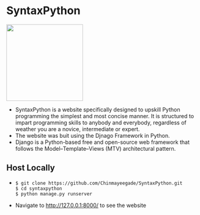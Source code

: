 # SyntaxPython
<img width="200" src="https://user-images.githubusercontent.com/96294811/160237541-27019739-3892-49fd-ab51-bd6afdf28de2.png">

- SyntaxPython is a website specifically designed to upskill Python programming the simplest and most concise manner. It is structured to impart programming skills to anybody and everybody, regardless of weather you are a novice, intermediate or expert.
- The website was buit using the Djnago Framework in Python.
- Django is a Python-based free and open-source web framework that follows the Model–Template–Views (MTV) architectural pattern.
## Host Locally
-     $ git clone https://github.com/Chinmayeegade/SyntaxPython.git
      $ cd syntaxpython
      $ python manage.py runserver
- Navigate to http://127.0.0.1:8000/ to see the website

